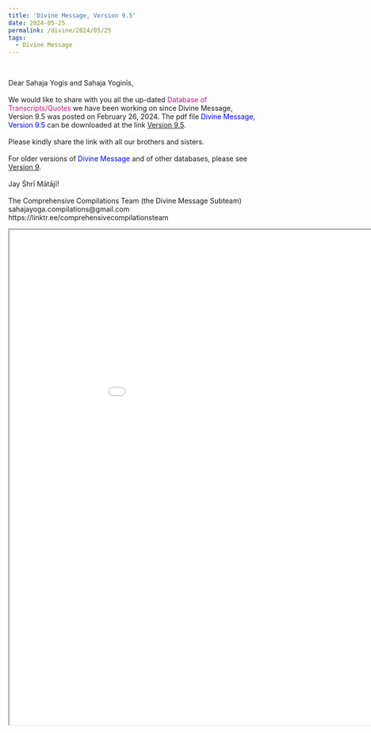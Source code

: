 ```yaml
---
title: 'Divine Message, Version 9.5'
date: 2024-05-25
permalink: /divine/2024/05/25
tags:
  - Divine Message
---
```


<br>

<p>
Dear Sahaja Yogis and Sahaja Yoginīs,<br>
<br>
We would like to share with you all the up-dated <font color="mediumvioletred">Database of Transcripts/Quotes</font> we have been working on since Divine Message, Version 9.5 was posted on February 26, 2024. The pdf file <font color="blue">Divine Message, Version 9.5</font> can be downloaded at the link <a href="https://bit.ly/Divine_Message_9_5_DisplaY">Version 9.5</a>.<br>
<br>
Please kindly share the link with all our brothers and sisters.<br> 
<br>
For older versions of <font color="blue">Divine Message</font> and of other databases, please see <a href="https://seven-teams.github.io/divine/2023/07/30"> Version 9</a>.<br>
<br>
Jay Śhrī Mātājī!<br>
<br>
The Comprehensive Compilations Team (the Divine Message Subteam)<br>
sahajayoga.compilations@gmail.com<br>
https://linktr.ee/comprehensivecompilationsteam<br>
</p>

<iframe src="/pdf2/src/#https://pub-0acf3a4aadfd401894e2ec0ae0b5eaf3.r2.dev/DivineMessageVersion9.5.pdf" width="1000px" height="1000px"></iframe>